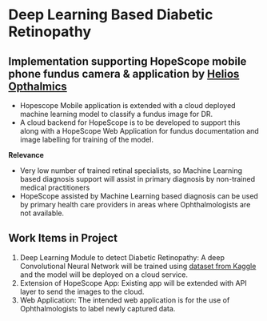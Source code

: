 # Deep Learning Based Diabetic Retinopathy
## Implementation supporting HopeScope mobile phone fundus camera & application by [Helios Opthalmics](https://download.cnet.com/HopeScope/3000-2129_4-78551288.html)

- Hopescope Mobile application is extended with a cloud deployed machine learning model to classify a fundus image for DR. 
- A cloud backend for HopeScope is to be developed to support this along with a HopeScope Web Application for fundus documentation and image labelling for training of the model.

<b>Relevance</b>
- Very low number of trained retinal specialists, so Machine Learning based diagnosis support will assist in primary diagnosis by non-trained medical practitioners 
- HopeScope assisted by Machine Learning based diagnosis can be used by primary health care providers in areas where Ophthalmologists are not available.

## Work Items in Project
1. Deep Learning Module to detect Diabetic Retinopathy: A deep Convolutional Neural Network will be trained using [dataset from Kaggle](https://www.kaggle.com/c/diabetic-retinopathy-detection/data) and the model will be deployed on a cloud service.
2. Extension of HopeScope App: Existing app will be extended with API layer to send the images to the cloud.
3. Web Application: The intended web application is for the use of Ophthalmologists to label newly captured data.


